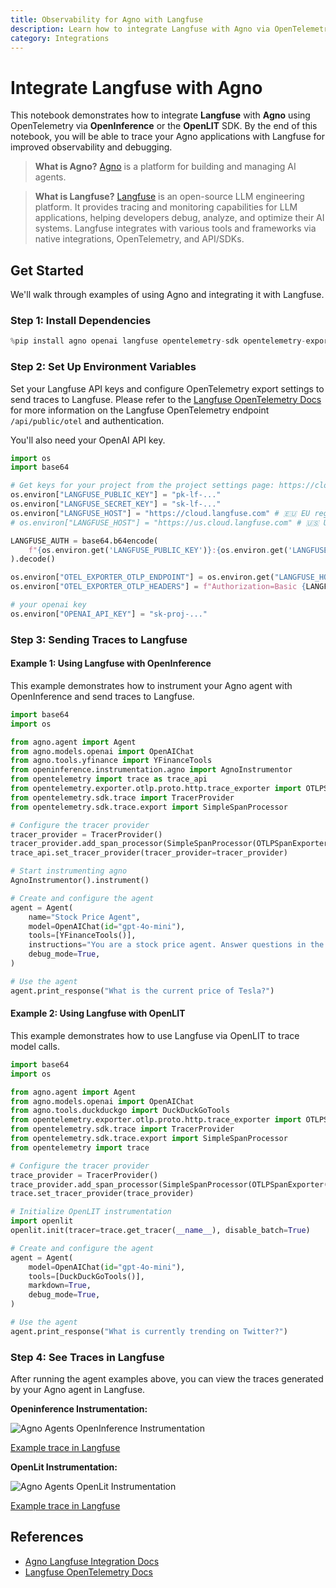 ```yaml
---
title: Observability for Agno with Langfuse
description: Learn how to integrate Langfuse with Agno via OpenTelemetry using OpenInference or OpenLIT
category: Integrations
---
```


# Integrate Langfuse with Agno

This notebook demonstrates how to integrate **Langfuse** with **Agno** using OpenTelemetry via **OpenInference** or the **OpenLIT** SDK. By the end of this notebook, you will be able to trace your Agno applications with Langfuse for improved observability and debugging.

> **What is Agno?** [Agno](https://docs.agno.com/) is a platform for building and managing AI agents.

> **What is Langfuse?** [Langfuse](https://langfuse.com) is an open-source LLM engineering platform. It provides tracing and monitoring capabilities for LLM applications, helping developers debug, analyze, and optimize their AI systems. Langfuse integrates with various tools and frameworks via native integrations, OpenTelemetry, and API/SDKs.

## Get Started

We'll walk through examples of using Agno and integrating it with Langfuse.

### Step 1: Install Dependencies



```python
%pip install agno openai langfuse opentelemetry-sdk opentelemetry-exporter-otlp openinference-instrumentation-agno yfinance openlit
```

### Step 2: Set Up Environment Variables

Set your Langfuse API keys and configure OpenTelemetry export settings to send traces to Langfuse. Please refer to the [Langfuse OpenTelemetry Docs](https://langfuse.com/docs/opentelemetry/get-started) for more information on the Langfuse OpenTelemetry endpoint `/api/public/otel` and authentication.

You'll also need your OpenAI API key.


```python
import os
import base64

# Get keys for your project from the project settings page: https://cloud.langfuse.com
os.environ["LANGFUSE_PUBLIC_KEY"] = "pk-lf-..." 
os.environ["LANGFUSE_SECRET_KEY"] = "sk-lf-..." 
os.environ["LANGFUSE_HOST"] = "https://cloud.langfuse.com" # 🇪🇺 EU region
# os.environ["LANGFUSE_HOST"] = "https://us.cloud.langfuse.com" # 🇺🇸 US region

LANGFUSE_AUTH = base64.b64encode(
    f"{os.environ.get('LANGFUSE_PUBLIC_KEY')}:{os.environ.get('LANGFUSE_SECRET_KEY')}".encode()
).decode()

os.environ["OTEL_EXPORTER_OTLP_ENDPOINT"] = os.environ.get("LANGFUSE_HOST") + "/api/public/otel"
os.environ["OTEL_EXPORTER_OTLP_HEADERS"] = f"Authorization=Basic {LANGFUSE_AUTH}"

# your openai key
os.environ["OPENAI_API_KEY"] = "sk-proj-..."
```

### Step 3: Sending Traces to Langfuse

#### Example 1: Using Langfuse with OpenInference

This example demonstrates how to instrument your Agno agent with OpenInference and send traces to Langfuse.


```python
import base64
import os

from agno.agent import Agent
from agno.models.openai import OpenAIChat
from agno.tools.yfinance import YFinanceTools
from openinference.instrumentation.agno import AgnoInstrumentor
from opentelemetry import trace as trace_api
from opentelemetry.exporter.otlp.proto.http.trace_exporter import OTLPSpanExporter
from opentelemetry.sdk.trace import TracerProvider
from opentelemetry.sdk.trace.export import SimpleSpanProcessor

# Configure the tracer provider
tracer_provider = TracerProvider()
tracer_provider.add_span_processor(SimpleSpanProcessor(OTLPSpanExporter()))
trace_api.set_tracer_provider(tracer_provider=tracer_provider)

# Start instrumenting agno
AgnoInstrumentor().instrument()

# Create and configure the agent
agent = Agent(
    name="Stock Price Agent",
    model=OpenAIChat(id="gpt-4o-mini"),
    tools=[YFinanceTools()],
    instructions="You are a stock price agent. Answer questions in the style of a stock analyst.",
    debug_mode=True,
)

# Use the agent
agent.print_response("What is the current price of Tesla?")
```

#### Example 2: Using Langfuse with OpenLIT

This example demonstrates how to use Langfuse via OpenLIT to trace model calls.


```python
import base64
import os

from agno.agent import Agent
from agno.models.openai import OpenAIChat
from agno.tools.duckduckgo import DuckDuckGoTools
from opentelemetry.exporter.otlp.proto.http.trace_exporter import OTLPSpanExporter
from opentelemetry.sdk.trace import TracerProvider
from opentelemetry.sdk.trace.export import SimpleSpanProcessor
from opentelemetry import trace

# Configure the tracer provider
trace_provider = TracerProvider()
trace_provider.add_span_processor(SimpleSpanProcessor(OTLPSpanExporter()))
trace.set_tracer_provider(trace_provider)

# Initialize OpenLIT instrumentation
import openlit
openlit.init(tracer=trace.get_tracer(__name__), disable_batch=True)

# Create and configure the agent
agent = Agent(
    model=OpenAIChat(id="gpt-4o-mini"),
    tools=[DuckDuckGoTools()],
    markdown=True,
    debug_mode=True,
)

# Use the agent
agent.print_response("What is currently trending on Twitter?")
```

### Step 4: See Traces in Langfuse

After running the agent examples above, you can view the traces generated by your Agno agent in Langfuse. 

**Openinference Instrumentation:**

![Agno Agents OpenInference Instrumentation](https://langfuse.com/images/cookbook/integration-agno-agents/agno-agents-openinference.png)

[Example trace in Langfuse](https://cloud.langfuse.com/project/cloramnkj0002jz088vzn1ja4/traces/8405ef8c640e146680d10f14560b0123?display=preview%3Ftimestamp%3D2025-05-26T12%3A04%3A55.692Z%3Ftimestamp%3D2025-05-26T12%3A04%3A33.072Z%3Ftimestamp%3D2025-05-26T12%3A04%3A55.692Z?timestamp=2025-05-26T12%3A04%3A33.072Z)

**OpenLit Instrumentation:**

![Agno Agents OpenLit Instrumentation](https://langfuse.com/images/cookbook/integration-agno-agents/agno-agents-openlit.png)

[Example trace in Langfuse](https://cloud.langfuse.com/project/cloramnkj0002jz088vzn1ja4/traces/556248fcb1ab657d0dddbc200c690449?display=preview%3Ftimestamp%3D2025-05-26T12%3A04%3A55.692Z&observation=e16fdc48043554b1)

## References

- [Agno Langfuse Integration Docs](https://docs.agno.com/observability/langfuse)
- [Langfuse OpenTelemetry Docs](https://langfuse.com/docs/opentelemetry/get-started)
